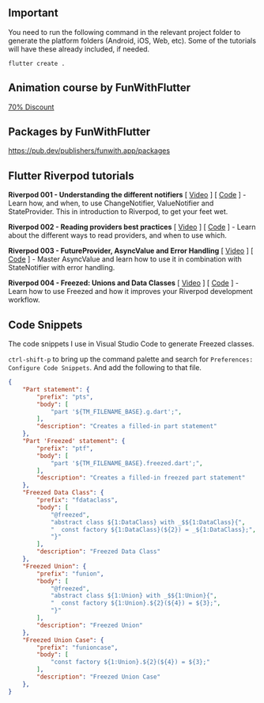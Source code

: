 ## Important

You need to run the following command in the relevant project folder to generate the platform folders (Android, iOS, Web, etc). Some of the tutorials will have these already included, if needed.

```
flutter create .
```

## Animation course by FunWithFlutter

[70% Discount](https://courses.funwith.app/p/mastering-animation-in-flutter/?product_id=1679475&coupon_code=FUN)

## Packages by FunWithFlutter

https://pub.dev/publishers/funwith.app/packages

## Flutter Riverpod tutorials

**Riverpod 001 - Understanding the different notifiers** \[ [Video](https://www.youtube.com/watch?v=ttUNVsIl1tM) \] \[ [Code](https://github.com/funwithflutter/riverpod_tutorials/tree/master/riverpod_001_counter_app_three_ways) \] - Learn how, and when, to use ChangeNotifier, ValueNotifier and StateProvider. This in introduction to Riverpod, to get your feet wet.

**Riverpod 002 - Reading providers best practices** \[ [Video](https://www.youtube.com/watch?v=EtcJsUpvZMc) \] \[ [Code](https://github.com/funwithflutter/riverpod_tutorials/tree/master/riverpod_002_reading_providers) \] - Learn about the different ways to read providers, and when to use which.

**Riverpod 003 - FutureProvider, AsyncValue and Error Handling** \[ [Video](https://www.youtube.com/watch?v=2vcjEuIkU0g) \] \[ [Code](https://github.com/funwithflutter/riverpod_tutorials/tree/master/riverpod_003_async_value) \] - Master AsyncValue and learn how to use it in combination with StateNotifier with error handling.

**Riverpod 004 - Freezed: Unions and Data Classes** \[ [Video](https://www.youtube.com/watch?v=U8_Z_O5iC8s) \] \[ [Code](https://github.com/funwithflutter/riverpod_tutorials/tree/master/riverpod_004_freezed) \] - Learn how to use Freezed and how it improves your Riverpod development workflow.

## Code Snippets

The code snippets I use in Visual Studio Code to generate Freezed classes.

`ctrl-shift-p` to bring up the command palette and search for `Preferences: Configure Code Snippets`. And add the following to that file.

``` json
{
    "Part statement": {
        "prefix": "pts",
        "body": [
            "part '${TM_FILENAME_BASE}.g.dart';",
        ],
        "description": "Creates a filled-in part statement"
    },
    "Part 'Freezed' statement": {
        "prefix": "ptf",
        "body": [
            "part '${TM_FILENAME_BASE}.freezed.dart';",
        ],
        "description": "Creates a filled-in freezed part statement"
    },
    "Freezed Data Class": {
        "prefix": "fdataclass",
        "body": [
            "@freezed",
            "abstract class ${1:DataClass} with _$${1:DataClass}{",
            "  const factory ${1:DataClass}(${2}) = _${1:DataClass};",
            "}"
        ],
        "description": "Freezed Data Class"
    },
    "Freezed Union": {
        "prefix": "funion",
        "body": [
            "@freezed",
            "abstract class ${1:Union} with _$${1:Union}{",
            "  const factory ${1:Union}.${2}(${4}) = ${3};",
            "}"
        ],
        "description": "Freezed Union"
    },
    "Freezed Union Case": {
        "prefix": "funioncase",
        "body": [
            "const factory ${1:Union}.${2}(${4}) = ${3};"
        ],
        "description": "Freezed Union Case"
    },
}
```



